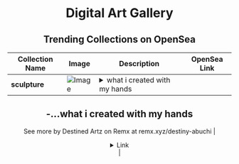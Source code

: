 <div align="center">

# Digital Art Gallery

## Trending Collections on OpenSea

| Collection Name                       | Image                                                                                     | Description                       | OpenSea Link                                                                                          |
|---------------------------------------|-------------------------------------------------------------------------------------------|-----------------------------------|--------------------------------------------------------------------------------------------------------|
| **sculpture** | ![Image](https://i.seadn.io/s/raw/files/ff434f6bc31c3096f1bbfb468db84b1c.jpg?w=500&auto=format?w=200&auto=format) | <details><summary>what i created with my hands
-...</summary>what i created with my hands
--
See more by Destined Artz on Remx at remx.xyz/destiny-abuchi</details> | <details><summary>Link</summary>[sculpture](https://opensea.io/collection/sculpture-61)</details> |

</div>